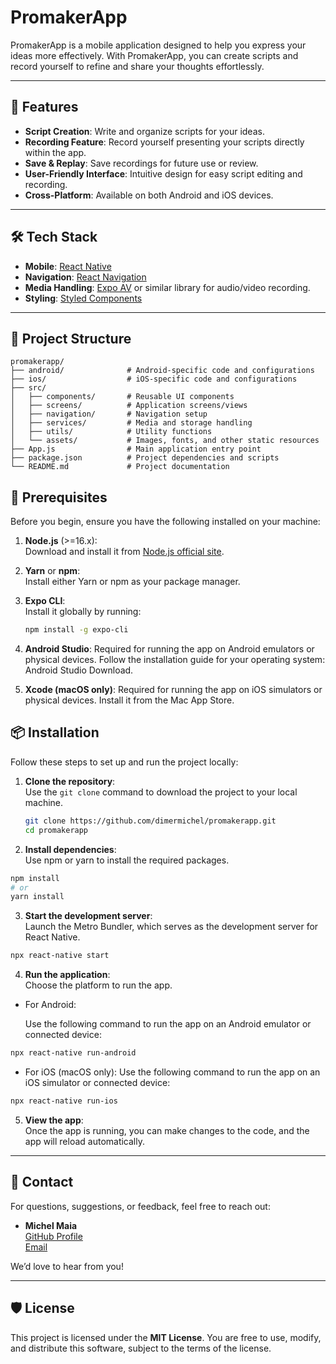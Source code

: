 # PromakerApp

PromakerApp is a mobile application designed to help you express your ideas more effectively. With PromakerApp, you can create scripts and record yourself to refine and share your thoughts effortlessly.

---

## 🚀 Features

- **Script Creation**: Write and organize scripts for your ideas.
- **Recording Feature**: Record yourself presenting your scripts directly within the app.
- **Save & Replay**: Save recordings for future use or review.
- **User-Friendly Interface**: Intuitive design for easy script editing and recording.
- **Cross-Platform**: Available on both Android and iOS devices.

---

## 🛠️ Tech Stack

- **Mobile**: [React Native](https://reactnative.dev/)  
- **Navigation**: [React Navigation](https://reactnavigation.org/)  
- **Media Handling**: [Expo AV](https://docs.expo.dev/versions/latest/sdk/av/) or similar library for audio/video recording.  
- **Styling**: [Styled Components](https://styled-components.com/)

---

## 📂 Project Structure

```plaintext
promakerapp/
├── android/              # Android-specific code and configurations
├── ios/                  # iOS-specific code and configurations
├── src/
│   ├── components/       # Reusable UI components
│   ├── screens/          # Application screens/views
│   ├── navigation/       # Navigation setup
│   ├── services/         # Media and storage handling
│   ├── utils/            # Utility functions
│   └── assets/           # Images, fonts, and other static resources
├── App.js                # Main application entry point
├── package.json          # Project dependencies and scripts
└── README.md             # Project documentation
```

## 🔧 Prerequisites

Before you begin, ensure you have the following installed on your machine:

1. **Node.js** (>=16.x):  
   Download and install it from [Node.js official site](https://nodejs.org/).

2. **Yarn** or **npm**:  
   Install either Yarn or npm as your package manager.

3. **Expo CLI**:  
   Install it globally by running:  
   ```bash
   npm install -g expo-cli
   
4. **Android Studio**:
Required for running the app on Android emulators or physical devices. Follow the installation guide for your operating system:
Android Studio Download.

5. **Xcode (macOS only)**:
Required for running the app on iOS simulators or physical devices. Install it from the Mac App Store.

## 📦 Installation

Follow these steps to set up and run the project locally:

1. **Clone the repository**:  
   Use the `git clone` command to download the project to your local machine.  
   ```bash
   git clone https://github.com/dimermichel/promakerapp.git
   cd promakerapp
   ```
2. **Install dependencies**:  
   Use npm or yarn to install the required packages.

```bash
npm install
# or
yarn install
```
3. **Start the development server**:  
   Launch the Metro Bundler, which serves as the development server for React Native.

```bash
npx react-native start
```
4. **Run the application**:  
   Choose the platform to run the app.

- For Android:
  
  Use the following command to run the app on an Android emulator or connected device:

```bash
npx react-native run-android
```
- For iOS (macOS only):
  Use the following command to run the app on an iOS simulator or connected device:

```bash
npx react-native run-ios
```
5. **View the app**:  
   Once the app is running, you can make changes to the code, and the app will reload automatically.

---

## 📧 Contact

For questions, suggestions, or feedback, feel free to reach out:

- **Michel Maia**  
  [GitHub Profile](https://github.com/dimermichel)  
  [Email](mailto:dimermichel@gmail.com)

We’d love to hear from you!

---

## 🛡️ License

This project is licensed under the **MIT License**. You are free to use, modify, and distribute this software, subject to the terms of the license.


